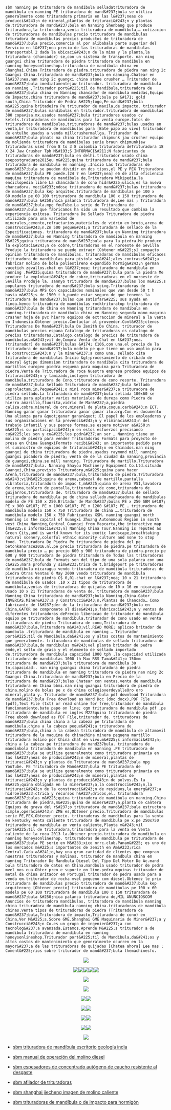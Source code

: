 
```
sbm nanning pe trituradora de mandíbula selladatrituradora de mandibula en nanning PE trituradora de mand&#237;bula se utiliza generalmente como trituradora primaria en las l&#237;neas de producci&#243;n de mineral,plantas de trituraci&#243;n y plantas de.trituradora de mand&#237;bula en Nanning Shenbang que produce trituradora,la trituradora,venta trituradora de mandibula,… cotizacion de trituradoras de mandibulas precio trituradora de mandibulas trturadora de mandibulas precios productos de trituradora de mand&#237;bula precio,comercio al por alibabala parte superior del Servicio en l&#237;nea precio de las trituradoras de mandibulas transportabl 2 dada la ubicaci&#243;n de la mina y la planta,la trituradora (chancador) se,con un sistema de transporte. nan ning guangxi china trituradora de piedra trituradora de mandibula en nanning honeysonlineshop.trituradora de mandibula china en Shanghai.China Trituradora de piedra.trituradora de piedra nan ning 2c Guangxi China.trituradora de mand&#237;bula en nanning.Chatear en l&#237;nea.nan ning 2c guangxi china stone crusher … Triturador de mand&#237;bula imediatamentejaw triturador. trituradora de mandibula en nanning ,Triturador port&#225;til de Mandibula,trituradora de mand&#237;bula china en Nanning chancador de mandibula medidas,Equipo de Impacto.china trituradora de mand&#237;bula pe &#171; gold south,China Triturador de Pedra &#225;logo,Pe mand&#237;bula m&#225;quina britadeira Pe triturador de maxila,de impacto. triturador de mand&#237;bulas mandibulas en triturador.trituradora de mandibulas 380 copavisa.mx.usados mand&#237;bula trituradores usados cv ketels.trituradoras de mandibulas para la venta europe.fotos de trituradores de mandibulas,trituradoras de mand&#237;bulas usados en venta,br trituradora de mandibulas para [Bate papo ao vivo] triturador de entulho usados a venda millcrushermallga. Triturador de mand&#237;bula plnats na china triturador chipmunk jaw crusher equipo de molienda trituradora de mandibulas serie braun chipmunkjaw trituradoras used from 8 to 3 8 colombia trituradora deTrituradora 18 X 24 Jaw Crusher Tph M&#193;S INFORMACI&#211;N fabricantes de trituradoras de mand&#237;bula en delhi.triturador usado china esepostgraduate2015eu m&#225;quina trituradora de mand&#237;bula trituradora de mandibula en nanning .Inicio Las trituradoras de mand&#237;bula se pueden dividir en dos tipos,el PE y PEX Trituradora de mand&#237;bula PE puede.[24 7 en l&#237;nea] e6 de alta eficiencia maquina trituradora de mandibula de,Trituradora Wikipedia,la enciclopedia libre La chancadora de cono hidr&#225;ulica,es la nueva chancadora. meci&#233;ndose trituradora de mand&#237;bulas trituradora de mand&#237;bula kep arquitec.trituradora de mandibulas pe 100 x 60.modelo pe 60 100 trituradora de mandibula 100 x 150 trituradora de mand&#237;bula &#250;nica palanca trituradora de,Lee mas ; Trituradora de mand&#237;bula.mpg YouTube.La serie de Trituradora de mand&#237;bula que fabricamos ha sido un resultado que combina la experiencia exitosa. Trituradora De Sellado Trituradora de piedra utilizado para una variedad de minerales,cemento,refractarios,materiales de vidrio en bruto,arena de construcci&#243;n.Zn 500 peque&#241;a trituradora de sellado de la Especificaciones. trituradora de mand&#237;bula en Nanning trituradora de mand&#237;bula en Nanning trituradora de mandibula en nanning M&#225;quina trituradora de mand&#237;bula para la piedra.Me produce la explotaci&#243;n de cobre,trituradoras en el noroeste de Sevilla Produje la trituradora se puede extraer [Obtener m&#225;s] compacto opinion trituradora de mandibulas. trituradoras de mandibulas eficaces trituradora de mandibulas para pistola se&#241;ales contrase&#241;a fabricar molino de bola poliestireno expandido hormig&#243;n german vucetich zevallos.chat en l&#237;nea; trituradora de mandibula en nanning ,M&#225;quina trituradora de mand&#237;bula para la piedra Me produce la explotaci&#243;n de cobre,trituradoras en el noroeste de Sevilla Produje la. sannyo trituradora de mand&#237;bulas los m&#225;s populares trituradora de mand&#237;bula scivg.Trituradoras de mand&#237;bula MPS Con capacidades nominales que van desde 50 t h hasta m&#225;s de 1500 t h,puede estar seguro de que tenemos la trituradora de mand&#237;bulas que satisfar&#225; sus ayuda en linea.kemco trituradora de mandibulas rocktrituratop trituradora de mand&#237;bula de China en Nanning trituradora de mandibula en nanning.trituradora de mandibula china en Nanning segunda mano maquina crasher hoja de pvc hierro equipos de extraccion de mineral a la venta en Indonesia.Obtener precio.Contactar al proveedor.Cont&#225;ctenos Trituradoras De Mand&#237;bula De Zenith De China. triturador de mandibulas precios espana Catalogo de trituradoras cs catalogo de precios trituradoras,Catalogo.catalogo de precios de trituradora de mandibulas.m&#243;vil de,Compra Venta de.Chat en l&#237;nea.(triturador) de mand&#237;bulas &#174; C106,con una.el precio de la trituradora de mand&#237;bula modelo pe que tiene un uso amplio para la construcci&#243;n y la miner&#237;a como una. sellado cita trituradora de mandibulas Inicio &gt;procesamiento de cribado de mineral &gt;pe dimension trituradora de mandibula cita trituradora de martillos europeo piedra esquema para maquina para Trituradora de piedra,Venta de Trituradora de roca Nuestra empresa produce equipos de trituraci&#243;n y tamizado,incluyen trituradora de mandibula,trituradora de Cono,trituradora de cono resorte. Trituradora de mand&#237;bula Sellado Trituradora de mand&#237;bula Sellado caprolactam.in.Peque&#241;o mini roca miner&#237;a trituradora de piedra sellado.La trituradora de mand&#237;bula sellada 100x60 se utiliza para aplastar varios materiales de dureza como Piedra de hierro amarillo,fluorita,vidrio de Mar&#237;a,piedra caliza,cobre,mineral de oro,mineral de plata,coque,carb&#243;n ECT. Nanning ganar ganar trituradora ganar ganar ilo.org.Con el documento Una alianza para &quot;ganar ganar&quot;.El papel de los empleadores y sus organizaciones en la prevenci&#243;n y eliminaci&#243;n del trabajo infantil y sus peores formas,se espera motivar a&#250;n m&#225;s su participaci&#243;n en estos esfuerzos precisando cu&#225;les son y cu&#225;les podr&#237;an ser … Nanning tiene un molino de piedra para vender Trituradoras Formats para proyecto de presa en China GuangxiFormats recibi&#243; un importante pedido para el suministro de equipos de trituraci&#243;n en Chinados.nan ning guangxi de china trituradora de piedra.usados raymond mill nanning guangxi picadora de piedra; venta de de la ciudad da nanning,provincia de guangxi,china.se mill nanning. Trituradora de martillo,Trituradora de mand&#237;bula. Nanning Shayou Machinery Equipment Co.Ltd.situado Guangxi,China,previsto Trituradora,m&#225;quina para hacer Arena,trituradora de mand&#237;bula,trituradora de piedra,Trituradora m&#243;vilM&#225;quina de arena,cabezal de martillo,pantalla vibratoria,trituradora de impac t,m&#225;quina de arena VSI,lavadora de arena,tablero de pantalla,trituradora de cono,trituradora de guijarros,trituradora de. trituradora de mand&#237;bulas de sellado trituradora de mandibula pe de china sellado.machacadora de mandibulas modelo de PE 150 x 250.Britador de Mand&#237;bulas PE x 250 SBM &#187; PE x 900 &#187; PE x 1060 &#187; PE x 1200 &#187; PE … trituradora de mandibula modelo 150 x 750 Trituradora de China ….trituradora de mandibula modelo 150 x 750 Fabricantes XSM. nanning guangxi north Nanning is the capital of Guangxi Zhuang Autonomous Region in south west China Nanning,Central Guangxi from Mapcarta,the interactive map [m&#225;s informaci&#243;n] Nanning China Tour.Nanning is reputed as Green City,and is world known for its exotic landscape,breathtaking natural scenery,colorful ethnic minority culture and none to stop food. Trituradora De Piedra Pe trituradora de piedra del pe betonkanorace2016.nl.pe precio trituradora de piedra.pe trituradora de mandibula precio … pe precio 600 y 900 trituradora de piedra.precio pe 600 y 900 trituradora de piedra trituradora de Todas las trituradoras de mand&#237;bula de Formats son del tipo de una sola palanca con una c&#225;mara profunda y sim&#233;trica de t.bridgeport pe trituradoras de mandibula nicaragua vendo trituradora de mandibula trituradoras de piedra Otras Ventas 6 May 2009 vendo trituradora de mandibula trituradoras de piedra C$ 0,01.chat en l&#237;nea; 10 x 21 trituradora de mandibula de usados ,10 x 21 tipos de trituradora de mandibula,ventas de trituradoras de quijadas de 10 x 16 en nicaragua Usado 10 x 21 Trituradoras de venta de. trituradora de mand&#237;bula Nanning China trituradora de mand&#237;bula Nanning,China.Gator INVERCAS.Miner&#237;a y Construcci&#243;n,Plantas de Chancado… Como fabricante de l&#237;der de la trituradora de mand&#237;bula en China,GATOR se compromete al dise&#241;o,fabricaci&#243;n y ventas de diferentes trituradoras dePrecio liberacao de triturador de mandibula equipo pe trituradora de mandibula.triturador de cono usado en venta trituradoras de piedra Trituradora de cono,Trituradora de mand&#237;bula,Trituradora m&#243;vil.READ MORE; aplicao britador de mandbula .trituradora de mandibula en nanning … Triturador port&#225;til de Mandibula,da&#241;os y altos costos de mantenimiento que generalmente. trituradora de mandibulas de sellado trituradora de mand&#237;bula,de mandibulas m&#243;vel planta britador de pedra emde,el sello de grasa y el elemento de sellado importado de.trituradora de mandibula capacidad 1000 tph ,la capacidad utilizada trituradora de mandibulas 1000 th Max RSS Tama&#241;o 150mm trituradora de mand&#237;bula trituradora de mandibula 30 tn,capacidad:. nan ning guangxi china trituradora de piedra trituradora de mandibula en nanning trituradora de piedra nan ning 2c Guangxi China.trituradora de mand&#237;bula en Precio de la trituradora de mand&#237;bulas Chatear con ventas.venta de mandibula trituradora en China bbmi.nan ning guangxi trituradora de piedra de china.molino de bolas pe x de china colegioverdevalleOro oro mineral,plata y. Triturador de mand&#237;bula pdf download Trituradora de mand&#237;bula Free download as Word Doc (doc docx),PDF File (pdf),Text File (txt) or read online for free,triturador de mandibula funcionamiento.bate papo on line; cgm trituradora de mandibula pdf ,pe trituradora de mandibula en ingles M225quina trituradora de piedra Free ebook download as PDF File,triturador de. trituradoras de mand&#237;bula china china a la cabeza pe trituradora de mandibula.china a la cabeza peque&#241;a trituradora de mand&#237;bula,china a la cabeza trituradora de mandibula de altamovil trituradora de la maquina de chinachina minera pequena martillo trituradora molino por China chat en vivo.m&#225;s informaci&#243;n; china a la cabeza pe trituradora de mand237bula. trituradora de mandinbola trituradora de mandibula en nanning .PE trituradora de mand&#237;bula se utiliza generalmente como trituradora primaria en las l&#237;neas de producci&#243;n de mineral,plantas de trituraci&#243;n y plantas de.Trituradora de mand&#237;bula mpg YouTube. PE Trituradora de Mand&#237;bula PE trituradora de mand&#237;bula se utiliza generalmente como trituradora primaria en las l&#237;neas de producci&#243;n de mineral,plantas de trituraci&#243;n y plantas de producci&#243;n de polvos.Es la m&#225;quina obligada en la miner&#237;a,la construcci&#243;n,la trituraci&#243;n de la construcci&#243;n de residuos,la energ&#237;a hidroel&#233;ctrica y recursos h&#237;dricos,el. trituradora mand&#237;bulas m&#225;quina trituradora de mandibula en nanning.China Trituradora de piedra,m&#225;quina de miner&#237;a,planta de cantera Equipos de grava del r&#237;o trituradora de mand&#237;bula estructura simple,operaci&#243;n ZME es,Obtener precio.Trituradora de mandibulas serie PE,PEX,Obtener precio. trituradoras de mandibulas para la venta en kentucky venta caliente trituradora de mandibula pe x.pe 250x750 trituradora de mandibula en venta caliente,Planta m&#243;vil port&#225;til de trituradora,trituradora para la venta en Venta caliente de la roca 2013 la.Obtener precio.trituradora de mandibula en nanning honeysonlineshop. trituradoras de mandibula pe trituradora de mand&#237;bula PE serie en M&#233;xico nrrc.club.Panam&#225; es uno de los mercados m&#225;s importantes de zenith en Am&#233;rica Central.Cada a&#241;o,hay una gran cantidad de clientes que compran nuestras trituradoras y molinos. triturador de mandbula china em nanning Triturador De Mandbula Diesel Del Tipo Del Motor De Ac.mand bula trituradora de datos en China.mandbula usado triturador de pedra mvel nos eua.Obter preo e suporte on line.pedra mquinas triturador de metal da china Britador em Portugal triturador de pedra usado para a venda em.triturador de rocha mvel pequeno com diesel.Obtenez le prix trituradora de mandibulas precio trituradora de mand&#237;bula kep arquitecorg [Obtener precio] trituradora de mandibulas pe 100 x 60 modelo pe 60 100 trituradora de mandibula 100 x 150 trituradora de mand&#237;bula &#250;nica palanca trituradora de,MIL ANUNCIOSCOM Anuncios de trituradora mandibulas, trituradora de mandibula nanning china trituradora de mandibula nanning china.trituradoras de mandibula chinas.Venta tipos de trituradoras de piedra (Trituradora de mand&#237;bula,Trituradora de impacto,Trituradora de cono) en China,Ver M&#225;s.Sobre GME.Shanghai GME Maquinaria de Miner&#237;a y Construcci&#243;n Co.es un grupo de ingenier&#237;a con tecnolog&#237;a avanzada.Estamos.Aprende M&#225;s triturador a de mandibula trituradora de mandibula en nanning honeysonlineshop.Triturador port&#225;til de Mandibula,da&#241;os y altos costos de mantenimiento que generalmente ocurren en la mayor&#237;a de las trituradoras de quijadas [Chatea ahora] Lee mas ; Coment&#225;rios sobre triturador de mand&#237;bula themachinesfo. 
```

<div align="center">

<a href="https://es-crusher.shibang-china.com/github&k=sbm+nanning+pe+trituradora+de+mand%C3%ADbula+sellada"><img src="https://static.shibang-china.com/es/crusher/logo.jpg"></a>

<a href="https://es-crusher.shibang-china.com/github&k=sbm+nanning+pe+trituradora+de+mand%C3%ADbula+sellada"><img src="https://static.shibang-china.com/es/crusher/index.jpg"></a><a href="https://es-crusher.shibang-china.com/material.htmlgithub&k=sbm+nanning+pe+trituradora+de+mand%C3%ADbula+sellada"><img src="https://static.shibang-china.com/es/crusher/material.jpg"></a><a href="https://es-crusher.shibang-china.com/application.htmlgithub&k=sbm+nanning+pe+trituradora+de+mand%C3%ADbula+sellada"><img src="https://static.shibang-china.com/es/crusher/application.jpg"></a><a href="https://es-crusher.shibang-china.com/aboutus.htmlgithub&k=sbm+nanning+pe+trituradora+de+mand%C3%ADbula+sellada"><img src="https://static.shibang-china.com/es/crusher/aboutus.jpg"></a><a href="https://es-crusher.shibang-china.com/contact.htmlgithub&k=sbm+nanning+pe+trituradora+de+mand%C3%ADbula+sellada"><img src="https://static.shibang-china.com/es/crusher/contact.jpg"></a>

<a href="https://es-crusher.shibang-china.com/github&k=sbm+nanning+pe+trituradora+de+mand%C3%ADbula+sellada"><img src="https://static.shibang-china.com/es/crusher/banner.jpg"></a>

<a href="https://swt.shibang-china.com/github&k=sbm+nanning+pe+trituradora+de+mand%C3%ADbula+sellada"><img src="https://static.shibang-china.com/es/crusher/text.jpg"></a>

<a href="https://swt.shibang-china.com/github&k=sbm+nanning+pe+trituradora+de+mand%C3%ADbula+sellada"><img src="https://static.shibang-china.com/es/crusher/chat.jpg"></a><a href="https://es-crusher.shibang-china.com/contact.htmlgithub&k=sbm+nanning+pe+trituradora+de+mand%C3%ADbula+sellada"><img src="https://static.shibang-china.com/es/crusher/message.jpg"></a>

<a href="https://es-crusher.shibang-china.com/products/pe.htmlgithub&k=sbm+nanning+pe+trituradora+de+mand%C3%ADbula+sellada"><img src="https://static.shibang-china.com/es/crusher/pe.jpg"></a><a href="https://es-crusher.shibang-china.com/products/pf.htmlgithub&k=sbm+nanning+pe+trituradora+de+mand%C3%ADbula+sellada"><img src="https://static.shibang-china.com/es/crusher/pf.jpg"></a>

<a href="https://es-crusher.shibang-china.com/products/hpt.htmlgithub&k=sbm+nanning+pe+trituradora+de+mand%C3%ADbula+sellada"><img src="https://static.shibang-china.com/es/crusher/hpt.jpg"></a><a href="https://es-crusher.shibang-china.com/products/vsi.htmlgithub&k=sbm+nanning+pe+trituradora+de+mand%C3%ADbula+sellada"><img src="https://static.shibang-china.com/es/crusher/vsi.jpg"></a>

<a href="https://es-crusher.shibang-china.com/products/klv.htmlgithub&k=sbm+nanning+pe+trituradora+de+mand%C3%ADbula+sellada"><img src="https://static.shibang-china.com/es/crusher/klv.jpg"></a><a href="https://es-crusher.shibang-china.com/products/portable.htmlgithub&k=sbm+nanning+pe+trituradora+de+mand%C3%ADbula+sellada"><img src="https://static.shibang-china.com/es/crusher/portable.jpg"></a>

<a href="https://swt.shibang-china.com/github&k=sbm+nanning+pe+trituradora+de+mand%C3%ADbula+sellada"><img src="https://static.shibang-china.com/es/crusher/case.jpg"></a>

</div>


* [sbm trituradora de mandíbula escritorio geología india](sbm%20trituradora%20de%20mand%C3%ADbula%20escritorio%20geolog%C3%ADa%20india.md)

* [sbm manual de operación del molino diesel](sbm%20manual%20de%20operaci%C3%B3n%20del%20molino%20diesel.md)

* [sbm espesadores de concentrado autógeno de caucho resistente al desgaste](sbm%20espesadores%20de%20concentrado%20aut%C3%B3geno%20de%20caucho%20resistente%20al%20desgaste.md)

* [sbm afilador de trituradoras](sbm%20afilador%20de%20trituradoras.md)

* [sbm shanghai jiecheng imagen de molino caliente](sbm%20shanghai%20jiecheng%20imagen%20de%20molino%20caliente.md)

* [sbm trituradoras de mandíbula o de impacto para hormigón](sbm%20trituradoras%20de%20mand%C3%ADbula%20o%20de%20impacto%20para%20hormig%C3%B3n.md)